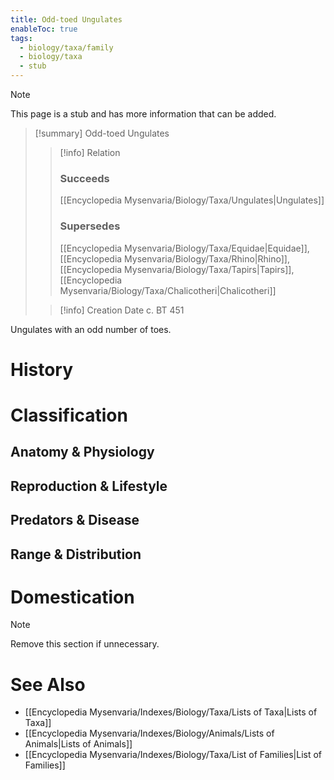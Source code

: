 ```yaml
---
title: Odd-toed Ungulates
enableToc: true
tags:
  - biology/taxa/family
  - biology/taxa
  - stub
---
```


> [!note]
> This page is a stub and has more information that can be added.

> [!summary] Odd-toed Ungulates
> > [!info] Relation
> > ### Succeeds
> > [[Encyclopedia Mysenvaria/Biology/Taxa/Ungulates|Ungulates]]
> > ### Supersedes
> > [[Encyclopedia Mysenvaria/Biology/Taxa/Equidae|Equidae]], [[Encyclopedia Mysenvaria/Biology/Taxa/Rhino|Rhino]], [[Encyclopedia Mysenvaria/Biology/Taxa/Tapirs|Tapirs]], [[Encyclopedia Mysenvaria/Biology/Taxa/Chalicotheri|Chalicotheri]]
>
> > [!info] Creation Date
> > c. BT 451

Ungulates with an odd number of toes.
# History

# Classification
## Anatomy & Physiology

## Reproduction & Lifestyle

## Predators & Disease

## Range & Distribution

# Domestication

> [!note]
> Remove this section if unnecessary.
# See Also
- [[Encyclopedia Mysenvaria/Indexes/Biology/Taxa/Lists of Taxa|Lists of Taxa]]
- [[Encyclopedia Mysenvaria/Indexes/Biology/Animals/Lists of Animals|Lists of Animals]]
- [[Encyclopedia Mysenvaria/Indexes/Biology/Taxa/List of Families|List of Families]]